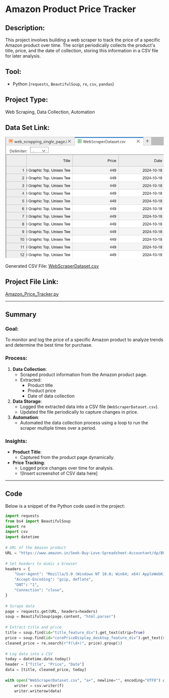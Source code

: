 # Amazon Product Price Tracker

## Description:
This project involves building a web scraper to track the price of a specific Amazon product over time. The script periodically collects the product's title, price, and the date of collection, storing this information in a CSV file for later analysis.

## Tool:
- Python (`requests`, `BeautifulSoup`, `re`, `csv`, `pandas`)

## Project Type:
Web Scraping, Data Collection, Automation

## Data Set Link:
![csv_output_ss](csv_output_ss.png)

Generated CSV File: [WebScraperDataset.csv](./WebScraperDataset.csv)

## Project File Link:
[Amazon_Price_Tracker.py](./Amazon_Price_Tracker.py)

---

## Summary

### Goal:
To monitor and log the price of a specific Amazon product to analyze trends and determine the best time for purchase.

### Process:
1. **Data Collection**:
   - Scraped product information from the Amazon product page.
   - Extracted:
     - Product title
     - Product price
     - Date of data collection
2. **Data Storage**:
   - Logged the extracted data into a CSV file (`WebScraperDataset.csv`).
   - Updated the file periodically to capture changes in price.
3. **Automation**:
   - Automated the data collection process using a loop to run the scraper multiple times over a period.

### Insights:
- **Product Title**:
  - Captured from the product page dynamically.
- **Price Tracking**:
  - Logged price changes over time for analysis.
  - ![Insert screenshot of CSV data here]

---

## Code
Below is a snippet of the Python code used in the project:

```python
import requests
from bs4 import BeautifulSoup
import re
import csv
import datetime

# URL of the Amazon product
URL = "https://www.amazon.in/Seek-Buy-Love-Spreadsheet-Accountant/dp/B0CZJ82YT1"

# Set headers to mimic a browser
headers = {
    "User-Agent": "Mozilla/5.0 (Windows NT 10.0; Win64; x64) AppleWebKit/537.36 (KHTML, like Gecko) Chrome/128.0.0.0 Safari/537.36",
    "Accept-Encoding": "gzip, deflate",
    "DNT": "1",
    "Connection": "close",
}

# Scrape data
page = requests.get(URL, headers=headers)
soup = BeautifulSoup(page.content, "html.parser")

# Extract title and price
title = soup.find(id="title_feature_div").get_text(strip=True)
price = soup.find(id="corePriceDisplay_desktop_feature_div").get_text(strip=True)
cleaned_price = re.search(r"₹(\d+)", price).group(1)

# Log data into a CSV
today = datetime.date.today()
header = ["Title", "Price", "Date"]
data = [title, cleaned_price, today]

with open("WebScraperDataset.csv", "a+", newline="", encoding="UTF8") as f:
    writer = csv.writer(f)
    writer.writerow(data)

